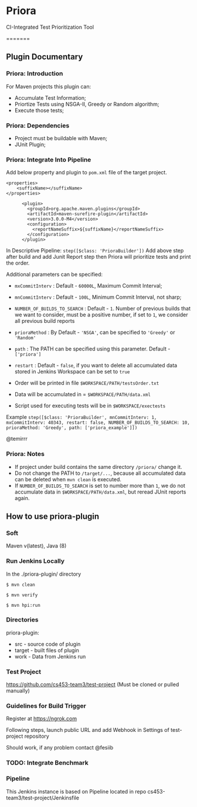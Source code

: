 # Priora
CI-Integrated Test Prioritization Tool

=======

## Plugin Documentary 

### Priora: Introduction

For Maven projects this plugin can:

* Accumulate Test Information;
* Priortize Tests using NSGA-II, Greedy or Random algorithm;
* Execute those tests;

### Priora: Dependencies
* Project must be buildable with Maven;
* JUnit Plugin;

### Priora: Integrate Into Pipeline

Add below property and plugin to `pom.xml` file of the target project.

```
<properties>
    <suffixName></suffixName>
</properties>
```

```
      <plugin>
        <groupId>org.apache.maven.plugins</groupId>
        <artifactId>maven-surefire-plugin</artifactId>
        <version>3.0.0-M4</version>
        <configuration>
          <reportNameSuffix>${suffixName}</reportNameSuffix>
        </configuration>
      </plugin>
```

In Descriptive Pipeline:
`
        step([$class: 'PrioraBuilder'])
`
Add above step after build and add Junit Report step then Priora will prioritize tests and print the order.

Additional parameters can be specified:

* `mxCommitInterv` : Default - `60000L`, Maximum Commit Interval;
* `mnCommitInterv` : Default - `100L`, Minimum Commit Interval, not sharp;
* `NUMBER_OF_BUILDS_TO_SEARCH` : Default - `1`. Number of previous builds that we want to consider, must be a positive number, if set to `1`, we consider all previous build reports
* `prioraMethod` : By Default - `'NSGA'`, can be specified to `'Greedy'` or `'Random'`

* `path` : The PATH can be specified using this parameter. Default - `['priora']`
* `restart` : Default - `false`, if you want to delete all accumulated data stored in Jenkins Workspace can be set to `true`

* Order will be printed in file `$WORKSPACE/PATH/testsOrder.txt`
* Data will be accumulated in = `$WORKSPACE/PATH/data.xml`
* Script used for executing tests will be in `$WORKSPACE/exectests`


Example `step([$class: 'PrioraBuilder', mnCommitInterv: 1, mxCommitInterv: 40343, restart: false, NUMBER_OF_BUILDS_TO_SEARCH: 10, prioraMethod: 'Greedy', path: ['priora_example']])`

@temirrr

### Priora: Notes

* If project under build contains the same directory `/priora/` change it.
* Do not change the PATH to `/target/...`, because all accumulated data can be deleted when `mvn clean` is executed.
* If `NUMBER_OF_BUILDS_TO_SEARCH` is set to number more than `1`, we do not accumulate data in `$WORKSPACE/PATH/data.xml`, but reread JUnit reports again.


## How to use priora-plugin

### Soft 
Maven v(latest), Java (8)

### Run Jenkins Locally
In the ./priora-plugin/ directory

```
$ mvn clean

$ mvn verify

$ mvn hpi:run
```

### Directories
priora-plugin:
* src - source code of plugin
* target - built files of plugin
* work - Data from Jenkins run

### Test Project
https://github.com/cs453-team3/test-project (Must be cloned or pulled manually)
    
### Guidelines for Build Trigger
Register at https://ngrok.com

Following steps, launch  public URL and add Webhook in Settings of test-project repository

Should work, if any problem contact @fesiib

### TODO: Integrate Benchmark

### Pipeline
This Jenkins instance is based on Pipeline located in repo cs453-team3/test-project/Jenkinsfile

